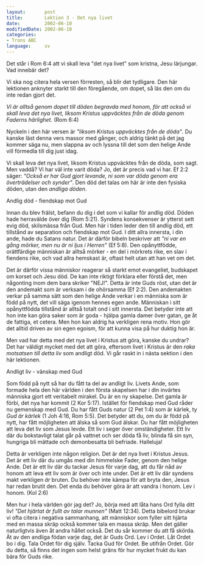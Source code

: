 ```yaml
---
layout:       post
title:        Lektion 3 - Det nya livet
date:         2002-06-10
modifiedDate: 2002-06-10
categories:
- Trons ABC
language:     sv
---
```

Det står i Rom 6:4 att vi skall leva "det nya livet" som kristna, Jesu lärjungar. Vad innebär det?

Vi ska nog citera hela versen förresten, så blir det tydligare. Den här lektionen anknyter starkt till den föregående, om dopet, så läs den om du inte redan gjort det.

<em>Vi är alltså genom dopet till döden begravda med honom, för att också vi skall leva det nya livet, liksom Kristus uppväcktes från de döda genom Faderns härlighet.</em> (Rom 6:4)

Nyckeln i den här versen är <em>"liksom Kristus uppväcktes från de döda"</em>. Du kanske läst denna vers massor med gånger, och aldrig tänkt på det jag kommer säga nu, men slappna av och lyssna till det som den helige Ande vill förmedla till dig just idag.

Vi skall leva det nya livet, liksom Kristus uppväcktes från de döda, som sagt. Men vaddå? Vi har väl inte varit döda? Jo, det är precis vad vi har. Ef 2:2 säger: <em>"Också er har Gud gjort levande, ni som var döda genom era överträdelser och synder"</em>. Den död det talas om här är inte den fysiska döden, utan den <em>andliga döden</em>.

<span class="pn-title">Andlig död - fiendskap mot Gud</span>

Innan du blev frälst, befann du dig i det som vi kallar för andlig död. Döden hade herravälde över dig (Rom 5:21). Syndens konsekvenser är ytterst sett evig död, skilsmässa från Gud. Men här i tiden leder den till andlig död, ett tillstånd av separation och fiendskap mot Gud. I ditt allra innersta, i din ande, hade du Satans natur. Det är därför bibeln beskriver att <em>"ni var en gång mörker, men nu är ni ljus i Herren"</em> (Ef 5:8). Den opånyttfödde, orättfärdige människan är alltså mörker - en del i mörkrets rike, en slav i fiendens rike, och vad allra hemskast är, oftast helt utan att han vet om det.

Det är därför vissa människor reagerar så starkt emot evangeliet, budskapet om korset och Jesu död. De kan inte riktigt förklara eller förstå det, men någonting inom dem bara skriker "NEJ!". Detta är inte Guds röst, utan det är den andemakt som är verksam i de ohörsamma (Ef 2:2). Den andemakten verkar på samma sätt som den helige Ande verkar i en människa som är född på nytt, det vill säga igenom hennes egen ande. Människan i sitt opånyttfödda tillstånd är alltså totalt ond i sitt innersta. Det betyder inte att hon inte kan göra saker som är goda - hjälpa gamla damer över gatan, ge åt de fattiga, et cetera. Men hon kan aldrig ha verkligen rena motiv. Hon gör det alltid driven av sin egen egoism, för att kunna visa på hur duktig hon är.

Men vad har detta med det nya livet i Kristus att göra, kanske du undrar? Det har väldigt mycket med det att göra, eftersom livet i Kristus är den <em>raka motsatsen till detta liv</em> som andligt död. Vi går raskt in i nästa sektion i den här lektionen.

<span class="pn-title">Andligt liv - vänskap med Gud</span>

Som född på nytt så har du fått ta del av andligt liv. Livets Ande, som formade hela den här världen i den första skapelsen har i din invärtes människa gjort ett veritabelt mirakel. Du är en ny skapelse. Det gamla är förbi, det nya har kommit (2 Kor 5:17). Istället för fiendskap med Gud råder nu gemenskap med Gud. Du har fått Guds natur (2 Pet 1:4) som är kärlek, ty <em>Gud är kärlek</em> (1 Joh 4:16, Rom 5:5). Det betyder att du, om du är född på nytt, har fått möjligheten att älska så som Gud älskar. Du har fått möjligheten att leva det liv som Jesus levde. Ett liv i seger över omständigheter. Ett liv där du bokstavligt talat går på vattnet och ser döda få liv, blinda få sin syn, hungriga bli mättade och demonbesatta bli befriade. Halleluja!

Detta är verkligen inte någon religion. Det är det nya livet i Kristus Jesus. Det är ett liv där du umgås med din himmelske Fader, genom den helige Ande. Det är ett liv där du tackar Jesus för varje dag, att du får nåd av honom att leva ett liv som är över och inte under. Det är ett liv där syndens makt verkligen <em>är</em> bruten. Du behöver inte kämpa för att bryta den, Jesus har redan brutit den. Det enda du behöver göra är att vandra i honom. Lev i honom. (Kol 2:6)

Men hur i hela världen gör jag det? Jo, börja med att låta hans Ord fylla ditt liv! <em>"Det hjärtat är fullt av talar munnen"</em> (Matt 12:34). Detta bibelord brukar vi ofta citera i negativa sammanhang, att människor som fyller sitt hjärta med en massa skräp också kommer tala en massa skräp. Men det gäller naturligtvis även åt andra hållet också. Det du sår kommer du att få skörda. Ät av den andliga födan varje dag, det är Guds Ord. Lev i Ordet. Låt Ordet bo i dig. Tala Ordet för dig själv. Tacka Gud för Ordet. Be utifrån Ordet. Gör du detta, så finns det ingen som helst gräns för hur mycket frukt du kan bära för Guds rike.
